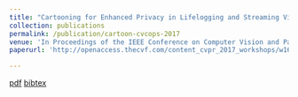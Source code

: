 ```yaml
---
title: "Cartooning for Enhanced Privacy in Lifelogging and Streaming Video"
collection: publications
permalink: /publication/cartoon-cvcops-2017
venue: 'In Proceedings of the IEEE Conference on Computer Vision and Pattern Recognition Workshop on Computer Vision Challenges and Opportunities for Privacy and Security (CV-COPS ’17)'
paperurl: 'http://openaccess.thecvf.com/content_cvpr_2017_workshops/w16/html/Kapadia_Cartooning_for_Enhanced_CVPR_2017_paper.html'

---
```


[pdf](https://www.cs.indiana.edu/~kapadia/papers/hassan-cvcops17.pdf) [bibtex](https://www.cs.indiana.edu/~kapadia/papers/hassan-cvcops17.bib)
